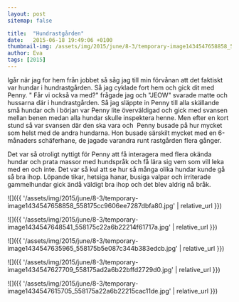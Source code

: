 ```yaml
---
layout: post
sitemap: false

title:  "Hundrastgården"
date:   2015-06-18 19:49:06 +0100
thumbnail-img: /assets/img/2015/june/8-3/temporary-image1434547658858_558175cc9606ee7287dbfa80.jpg
author: Eva
tags: [2015]
---
```


Igår när jag for hem från jobbet så såg jag till min förvånan att det faktiskt var hundar i hundrastgården. Så jag cyklade fort hem och gick dit med Penny. " Får vi också va med?" frågade jag och "JEOW" svarade matte och hussarna där i hundrastgården. Så jag släppte in Penny till alla skällande små hundar och i början var Penny lite överväldigad och gick med svansen mellan benen medan alla hundar skulle inspektera henne. Men efter en kort stund så var svansen där den ska vara och  Penny busade på hur mycket som helst med de andra hundarna. Hon busade särskilt mycket med en 6-månaders schäferhane, de jagade varandra runt rastgården flera gånger. 

Det var så otroligt nyttigt för Penny att få interagera med flera okända hundar och prata massor med hundspråk och få lära sig vem som vill leka med en och inte. Det var så kul att se hur så många olika hundar kunde gå så bra ihop. Löpande tikar, hetsiga hanar, busiga valpar och irriterade gammelhundar gick ändå väldigt bra ihop och det blev aldrig nå bråk.

![]({{ '/assets/img/2015/june/8-3/temporary-image1434547658858_558175cc9606ee7287dbfa80.jpg'  | relative_url }})

![]({{ '/assets/img/2015/june/8-3/temporary-image1434547648541_558175c22a6b22214f61717a.jpg'  | relative_url }})

![]({{ '/assets/img/2015/june/8-3/temporary-image1434547635965_558175b5e087c344b383edcb.jpg'  | relative_url }})

![]({{ '/assets/img/2015/june/8-3/temporary-image1434547627709_558175ad2a6b22bffd2729d0.jpg'  | relative_url }})

![]({{ '/assets/img/2015/june/8-3/temporary-image1434547615705_558175a22a6b22215cac11de.jpg'  | relative_url }})

